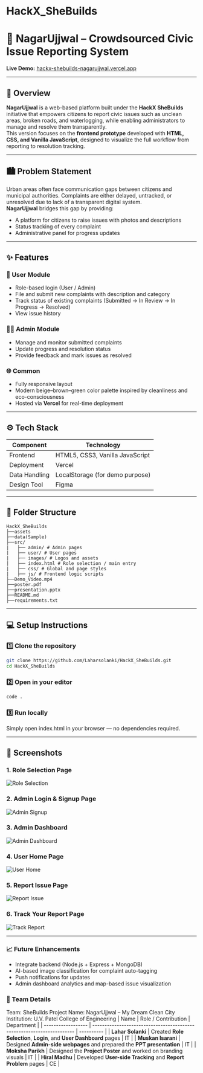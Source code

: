 # HackX_SheBuilds
# 🌆 NagarUjjwal – Crowdsourced Civic Issue Reporting System  

**Live Demo:** [hackx-shebuilds-nagarujjwal.vercel.app](https://hackx-shebuilds-nagarujjwal.vercel.app)  

---

## 🧩 Overview  
**NagarUjjwal** is a web-based platform built under the **HackX SheBuilds** initiative that empowers citizens to report civic issues such as unclean areas, broken roads, and waterlogging, while enabling administrators to manage and resolve them transparently.  
This version focuses on the **frontend prototype** developed with **HTML, CSS, and Vanilla JavaScript**, designed to visualize the full workflow from reporting to resolution tracking.

---

## 🏙️ Problem Statement  
Urban areas often face communication gaps between citizens and municipal authorities. Complaints are either delayed, untracked, or unresolved due to lack of a transparent digital system.  
**NagarUjjwal** bridges this gap by providing:  
- A platform for citizens to raise issues with photos and descriptions  
- Status tracking of every complaint  
- Administrative panel for progress updates  

---

## ✨ Features  
### 👤 User Module
- Role-based login (User / Admin)
- File and submit new complaints with description and category  
- Track status of existing complaints (Submitted → In Review → In Progress → Resolved)  
- View issue history  

### 🧑‍💼 Admin Module
- Manage and monitor submitted complaints  
- Update progress and resolution status  
- Provide feedback and mark issues as resolved  

### 🌐 Common  
- Fully responsive layout  
- Modern beige–brown–green color palette inspired by cleanliness and eco-consciousness  
- Hosted via **Vercel** for real-time deployment  

---

## ⚙️ Tech Stack
| Component | Technology |
|------------|-------------|
| Frontend | HTML5, CSS3, Vanilla JavaScript |
| Deployment | Vercel |
| Data Handling | LocalStorage (for demo purpose) |
| Design Tool | Figma |

---

## 🧭 Folder Structure
```
HackX_SheBuilds
├──assets
├──data(Sample)
├──src/
|   ├── admin/ # Admin pages
|   ├── user/ # User pages
|   ├── images/ # Logos and assets
|   ├── index.html # Role selection / main entry
|   ├── css/ # Global and page styles
|   ├── js/ # Frontend logic scripts
├──Demo_Video.mp4
├──poster.pdf
├──presentation.pptx
├──README.md
├──requirements.txt
```

---

## 💻 Setup Instructions

### 1️⃣ Clone the repository
```bash
git clone https://github.com/Laharsolanki/HackX_SheBuilds.git
cd HackX_SheBuilds
``` 

### 2️⃣ Open in your editor
```bash
code .
``` 

### 3️⃣ Run locally
Simply open index.html in your browser — no dependencies required.

---

## 📸 Screenshots

### 1. Role Selection Page
![Role Selection](assets/role.png)

### 2. Admin Login & Signup Page
![Admin Signup](assets/admin_signup.png)

### 3. Admin Dashboard
![Admin Dashboard](assets/admin_dashboard.png)

### 4. User Home Page
![User Home](assets/user_home.png)

### 5. Report Issue Page
![Report Issue](assets/user_report.png)

### 6. Track Your Report Page
![Track Report](assets/user_track.png)

---

### 📈 Future Enhancements
- Integrate backend (Node.js + Express + MongoDB)
- AI-based image classification for complaint auto-tagging
- Push notifications for updates
- Admin dashboard analytics and map-based issue visualization

### 👥 Team Details
Team: SheBuilds
Project Name: NagarUjjwal – My Dream Clean City
Institution: U.V. Patel College of Engineering
| Name               | Role / Contribution                                                    | Department |
| ------------------ | ---------------------------------------------------------------------- | ---------- |
| **Lahar Solanki**  | Created **Role Selection**, **Login**, and **User Dashboard** pages    | IT         |
| **Muskan Isarani** | Designed **Admin-side webpages** and prepared the **PPT presentation** | IT         |
| **Moksha Parikh**  | Designed the **Project Poster** and worked on branding visuals         | IT         |
| **Hiral Madhu**    | Developed **User-side Tracking** and **Report Problem** pages          | CE         |

